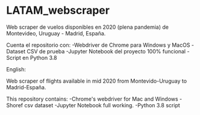 # LATAM_webscraper
Web scraper de vuelos disponibles en 2020 (plena pandemia) de Montevideo, Uruguay - Madrid, España.

Cuenta el repositorio con:
-Webdriver de Chrome para Windows y MacOS
-Dataset CSV de prueba
-Jupyter Notebook del proyecto 100% funcional
-Script en Python 3.8

English:

Web scraper of flights available in mid 2020 from Montevido-Uruguay to Madrid-España.

This repository contains:
-Chrome's webdriver for Mac and Windows
-Shoref csv dataset
-Jupyter Notebook full working.
-Python 3.8 script

